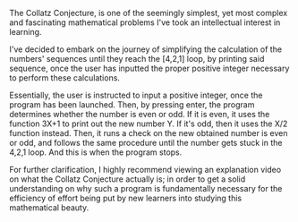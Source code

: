 The Collatz Conjecture, is one of the seemingly simplest, yet most complex and fascinating mathematical problems I've took an intellectual interest in learning.

I've decided to embark on the journey of simplifying the calculation of the numbers' sequences until they reach the [4,2,1] loop, by printing said sequence, once the user has inputted the proper positive integer necessary to perform these calculations.

Essentially, the user is instructed to input a positive integer, once the program has been launched. Then, by pressing enter, the program determines whether the number is even or odd. If it is even, it uses the function 3X+1 to print out the new number Y. If it's odd, then it uses the X/2 function instead. Then, it runs a check on the new obtained number is even or odd, and follows the same procedure until the number gets stuck in the 4,2,1 loop. And this is when the program stops.

For further clarification, I highly recommend viewing an explanation video on what the Collatz Conjecture actually is; in order to get a solid understanding on why such a program is fundamentally necessary for the efficiency of effort being put by new learners into studying this mathematical beauty.
